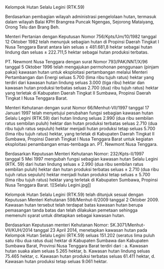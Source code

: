 Kelompok Hutan Selalu Legini (RTK.59)

Berdasarkan pembagian wilayah administrasi pengelolaan hutan, termasuk dalam wilayah Balai KPH Brangrea Puncak Ngengas, Sejorong Mataiyang, Orong Telu dan Brang Beh.

Menteri Pertanian dengan Keputusan Nomor 756/Kpts/Um/10/1982 tanggal 12 Oktober 1982 telah menunjuk sebagian hutan di Propinsi Daerah Tingkat I Nusa Tenggara Barat antara lain seluas ± 481.681,8 hektar sebagai hutan lindung dan seluas ± 222.711,5 hektar sebagai hutan produksi terbatas.

PT. Newmont Nusa Tenggara dengan surat Nomor 793/PAK/NNT/X/96 tanggal 5 Oktober 1996 telah mengajukan permohonan penggunaan (pinjam pakai) kawasan hutan untuk eksploitasi pertambangan melalui Menteri Pertambangan dan Energi seluas 5.700 (lima ribu tujuh ratus) hektar yang terdiri dari kawasan hutan lindung seluas 3.000 (tiga ribu) hektar dan kawasan hutan produksi terbatas seluas 2.700 (dua) ribu tujuh ratus) hektar yang terletak di Kabupaten Daerah Tingkat II Sumbawa, Propinsi Daerah Tingkat I Nusa Tenggara Barat.

Menteri Kehutanan dengan surat Nomor 66/Menhut-VII/1997 tanggal 17 Januari 1997 telah menyetujui perubahan fungsi sebagian kawasan hutan Selalu Legini (RTK.59) dari hutan lindung seluas 2.990 (dua ribu sembilan ratus sembilan puluh) hektar dan hutan produksi terbatas seluas 2.710 (dua ribu tujuh ratus sepuluh) hektar menjadi hutan produksi tetap seluas 5.700 (lima ribu tujuh ratus) hektar, yang terletak di Kabupaten Daerah Tingkat II Sumbawa, Propinsi Daerah Tingkat I Nusa Tenggara Barat untuk kegiatan eksploitasi penambangan emas-tembaga an. PT. Newmont Nusa Tenggara.

Berdasarkan Keputusan Menteri Kehutanan Nomor: 232/Kpts-II/1997 tanggal 5 Mei 1997 mengubah fungsi sebagian kawasan hutan Selalu Legini (RTK. 59) dari hutan lindung seluas ± 2.990 (dua ribu sembilan ratus sembilan puluh) hektar dan hutan produksi terbatas seluas ± 2.710 (dua ribu tujuh ratus sepuluh) hektar menjadi hutan produksi tetap seluas ± 5.700 (lima ribu tujuh ratus) hektar yang terletak di Kabupaten Sumbawa, Propinsi Nusa Tenggara Barat.
![[Selalu Legini.jpg]]

Kelompok Hutan Selalu Legini (RTK.59) telah ditunjuk sesuai dengan Keputusan Menteri Kehutanan 598/Menhut-II/2009 tanggal 2 Oktober 2009. Kawasan hutan tersebut telah terdapat batas kawasan hutan berupa pemasangan tanda batas dan telah dilakukan pemetaan sehingga memenuhi syarat untuk ditetapkan sebagai kawasan hutan.

Berdasarkan Keputusan menteri Kehutanan Nomor: SK.3071/Menhut-VII/KUH/2014 tanggal 23 April 2014, menetapkan kawasan hutan pada Kelompok Hutan Selalu Legini (RTK.59) seluas 151.202 (seratus lima puluh satu ribu dua ratus dua) hektar di Kabupaten Sumbawa dan Kabupaten Sumbawa Barat, Provinsi Nusa Tenggara Barat terdiri dari :
a. Kawasan hutan suaka alam seluas 5.265 hektar,
b. Kawasan hutan lindung seluas 75.465 hektar,
c. Kawasan hutan produksi terbatas seluas 61.411 hektar,
d. Kawasan hutan produksi tetap seluas 9.061 hektar.
